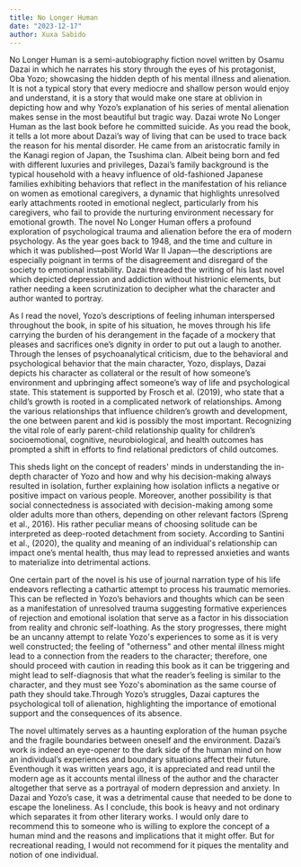 ```yaml
---
title: No Longer Human
date: "2023-12-17"
author: Xuxa Sabido
---
```

No Longer Human is a semi-autobiography fiction novel written by Osamu Dazai in which he narrates his story through the eyes of his protagonist, Oba Yozo; showcasing the hidden depth of his mental illness and alienation. It is not a typical story that every mediocre and shallow person would enjoy and understand, it is a story that would make one stare at oblivion in depicting how and why Yozo’s explanation of his series of mental alienation makes sense in the most beautiful but tragic way. Dazai wrote No Longer Human as the last book before he committed suicide. As you read the book, it tells a lot more about Dazai’s way of living that can be used to trace back the reason for his mental disorder. He came from an aristocratic family in the Kanagi region of Japan, the Tsushima clan. Albeit being born and fed with different luxuries and privileges, Dazai’s family background is the typical household with a heavy influence of old-fashioned Japanese families exhibiting behaviors that reflect in the manifestation of his reliance on women as emotional caregivers, a dynamic that highlights unresolved early attachments rooted in emotional neglect, particularly from his caregivers, who fail to provide the nurturing environment necessary for emotional growth. The novel No Longer Human offers a profound exploration of psychological trauma and alienation before the era of modern psychology. As the year goes back to 1948, and the time and culture in which it was published—post World War II Japan—the descriptions are especially poignant in terms of the disagreement and disregard of the society to emotional instability. Dazai threaded the writing of his last novel which depicted depression and addiction without histrionic elements, but rather needing a keen scrutinization to decipher what the character and author wanted to portray. 

As I read the novel, Yozo’s descriptions of feeling inhuman interspersed throughout the book, in spite of his situation, he moves through his life carrying the burden of his derangement in the façade of a mockery that pleases and sacrifices one’s dignity in order to put out a laugh to another. Through the lenses of psychoanalytical criticism, due to the behavioral and psychological behavior that the main character, Yozo, displays, Dazai depicts his character as collateral or the result of how someone’s environment and upbringing affect someone’s way of life and psychological state. This statement is supported by Frosch et al. (2019), who state that a child’s growth is rooted in a complicated network of relationships. Among the various relationships that influence children’s growth and development, the one between parent and kid is possibly the most important. Recognizing the vital role of early parent-child relationship quality for children’s socioemotional, cognitive, neurobiological, and health outcomes has prompted a shift in efforts to find relational predictors of child outcomes. 

This sheds light on the concept of readers' minds in understanding the in-depth character of Yozo and how and why his decision-making always resulted in isolation, further explaining how isolation inflicts a negative or positive impact on various people. Moreover, another possibility is that social connectedness is associated with decision-making among some older adults more than others, depending on other relevant factors (Spreng et al., 2016). His rather peculiar means of choosing solitude can be interpreted as deep-rooted detachment from society. According to Santini et al., (2020), the quality and meaning of an individual's relationship can impact one’s mental health, thus may lead to repressed anxieties and wants to materialize into detrimental actions. 

One certain part of the novel is his use of journal narration type of his life endeavors reflecting a cathartic attempt to process his traumatic memories. This can be reflected in Yozo’s behaviors and thoughts which can be seen as a manifestation of unresolved trauma suggesting formative experiences of rejection and emotional isolation that serve as a factor in his dissociation from reality and chronic self-loathing. As the story progresses, there might be an uncanny attempt to relate Yozo's experiences to some as it is very well constructed; the feeling of "otherness" and other mental illness might lead to a connection from the readers to the character; therefore, one should proceed with caution in reading this book as it can be triggering and might lead to self-diagnosis that what the reader’s feeling is similar to the character, and they must see Yozo's abomination as the same course of path they should take.Through Yozo’s struggles, Dazai captures the psychological toll of alienation, highlighting the importance of emotional support and the consequences of its absence.

The novel ultimately serves as a haunting exploration of the human psyche and the fragile boundaries between oneself and the environment. Dazai’s work is indeed an eye-opener to the dark side of the human mind on how an individual’s experiences and boundary situations affect their future. Eventhough it was written years ago, it is appreciated and read until the modern age as it accounts mental illness of the author and the character altogether that serve as a portrayal of modern depression and anxiety. In Dazai and Yozo’s case, it was a detrimental cause that needed to be done to escape the loneliness. As I conclude, this book is heavy and not ordinary which separates it from other literary works. I would only dare to recommend this to someone who is willing to explore the concept of a human mind and the reasons and implications that it might offer. But for recreational reading, I would not recommend for it piques the mentality and notion of one individual.